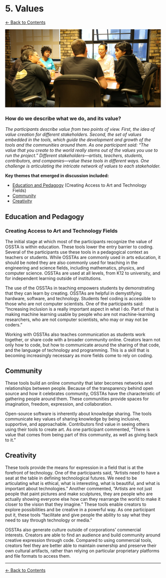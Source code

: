 # 5. Values

[← Back to Contents](README.md)

![OSSTA conversation table](images/ossta_table_1.jpg)

### How do we describe what we do, and its value?

*The participants describe value from two points of view. First, the idea of value creation for different stakeholders. Second, the set of values embedded in the tools, which guide the development and growth of the tools and the communities around them. As one participant said: “The value that you create to the world really stems out of the values you use to run the project.” Different stakeholders—artists, teachers, students, contributors, and companies—value these tools in different ways. One challenge is articulating the intricate network of values to each stakeholder.*

**Key themes that emerged in discussion included:**

* [Education and Pedagogy](#education-and-pedagogy) (Creating Access to Art and Technology Fields)
* [Community](#community)
* [Creativity](#creativity)



## Education and Pedagogy 

### Creating Access to Art and Technology Fields

The initial stage at which most of the participants recognize the value of OSSTA is within education. These tools lower the entry barrier to coding. Several of the participants use these tools in a pedagogical context as teachers or students. While OSSTAs are commonly used in arts education, it should be noted they are also commonly used for teaching in the engineering and science fields, including mathematics, physics, and computer science. OSSTAs are used at all levels, from K12 to university, and for independent learning outside of institutions.

The use of the OSSTAs in teaching empowers students by demonstrating that they can learn by creating. OSSTAs are helpful in demystifying hardware, software, and technology. Students feel coding is accessible to those who are not computer scientists. One of the participants said: “Increasing inclusion is a really important aspect in what I do. Part of that is making machine learning usable by people who are not machine-learning researchers, who are not computer scientists, who may or may not be coders.” 

Working with OSSTAs also teaches communication as students work together, or share code with a broader community online. Creators learn not only how to code, but how to communicate around the sharing of that code, and the language of technology and programming. This is a skill that is becoming increasingly necessary as more fields come to rely on coding.


## Community

These tools build an online community that later becomes networks and relationships between people. Because of the transparency behind open source and how it celebrates community, OSSTAs have the characteristic of gathering people around them. These communities provide spaces for imagination, freedom, expression, and collaboration. 

Open-source software is inherently about knowledge sharing. The tools communicate key values of sharing knowledge by being inclusive, supportive, and approachable. Contributors find value in seeing others using their tools to create art. As one participant commented, “There is value that comes from being part of this community, as well as giving back to it.”


## Creativity

These tools provide the means for expression in a field that is at the forefront of technology. One of the participants said, “Artists need to have a seat at the table in defining technological futures. We need to be articulating what is ethical, what is interesting, what is beautiful, and what is important about technologies.” Another commented, “Artists are not just people that paint pictures and make sculptures, they are people who are actually showing everyone else how can they rearrange the world to make it closer to the vision that they imagine.” These tools enable creators to explore possibilities and be creative in a powerful way. As one participant put it, these tools “facilitate and give people the ability to say what they need to say through technology or media.”

OSSTAs also generate culture outside of corporations’ commercial interests. Creators are able to find an audience and build community around creative expression through code. Compared to using commercial tools, creators feel they are better able to maintain ownership and preserve their own cultural artifacts, rather than relying on particular proprietary platforms and file formats to access them.

---

[← Back to Contents](README.md)